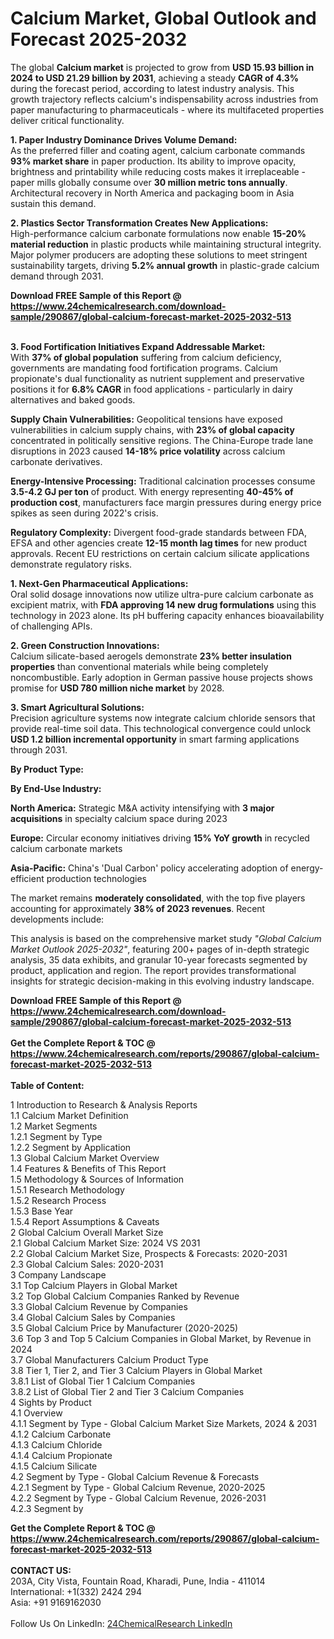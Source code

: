 <h1>Calcium Market, Global Outlook and Forecast 2025-2032</h1><p>The global <strong>Calcium market</strong> is projected to grow from <strong>USD 15.93 billion in 2024 to USD 21.29 billion by 2031</strong>, achieving a steady <strong>CAGR of 4.3%</strong> during the forecast period, according to latest industry analysis. This growth trajectory reflects calcium's indispensability across industries from paper manufacturing to pharmaceuticals - where its multifaceted properties deliver critical functionality.</p><p><strong>1. Paper Industry Dominance Drives Volume Demand:</strong><br>
As the preferred filler and coating agent, calcium carbonate commands <strong>93% market share</strong> in paper production. Its ability to improve opacity, brightness and printability while reducing costs makes it irreplaceable - paper mills globally consume over <strong>30 million metric tons annually</strong>. Architectural recovery in North America and packaging boom in Asia sustain this demand.</p><p><strong>2. Plastics Sector Transformation Creates New Applications:</strong><br>
High-performance calcium carbonate formulations now enable <strong>15-20% material reduction</strong> in plastic products while maintaining structural integrity. Major polymer producers are adopting these solutions to meet stringent sustainability targets, driving <strong>5.2% annual growth</strong> in plastic-grade calcium demand through 2031.</p><div><b>Download FREE Sample of this Report @ 
            <a href="https://www.24chemicalresearch.com/download-sample/290867/global-calcium-forecast-market-2025-2032-513">
            https://www.24chemicalresearch.com/download-sample/290867/global-calcium-forecast-market-2025-2032-513</a></b></div><br><p><strong>3. Food Fortification Initiatives Expand Addressable Market:</strong><br>
With <strong>37% of global population</strong> suffering from calcium deficiency, governments are mandating food fortification programs. Calcium propionate's dual functionality as nutrient supplement and preservative positions it for <strong>6.8% CAGR</strong> in food applications - particularly in dairy alternatives and baked goods.</p><p><strong>Supply Chain Vulnerabilities:</strong> Geopolitical tensions have exposed vulnerabilities in calcium supply chains, with <strong>23% of global capacity</strong> concentrated in politically sensitive regions. The China-Europe trade lane disruptions in 2023 caused <strong>14-18% price volatility</strong> across calcium carbonate derivatives.</p><p><strong>Energy-Intensive Processing:</strong> Traditional calcination processes consume <strong>3.5-4.2 GJ per ton</strong> of product. With energy representing <strong>40-45% of production cost</strong>, manufacturers face margin pressures during energy price spikes as seen during 2022's crisis.</p><p><strong>Regulatory Complexity:</strong> Divergent food-grade standards between FDA, EFSA and other agencies create <strong>12-15 month lag times</strong> for new product approvals. Recent EU restrictions on certain calcium silicate applications demonstrate regulatory risks.</p><p><strong>1. Next-Gen Pharmaceutical Applications:</strong><br>
Oral solid dosage innovations now utilize ultra-pure calcium carbonate as excipient matrix, with <strong>FDA approving 14 new drug formulations</strong> using this technology in 2023 alone. Its pH buffering capacity enhances bioavailability of challenging APIs.</p><p><strong>2. Green Construction Innovations:</strong><br>
Calcium silicate-based aerogels demonstrate <strong>23% better insulation properties</strong> than conventional materials while being completely noncombustible. Early adoption in German passive house projects shows promise for <strong>USD 780 million niche market</strong> by 2028.</p><p><strong>3. Smart Agricultural Solutions:</strong><br>
Precision agriculture systems now integrate calcium chloride sensors that provide real-time soil data. This technological convergence could unlock <strong>USD 1.2 billion incremental opportunity</strong> in smart farming applications through 2031.</p><p><strong>By Product Type:</strong></p><p><strong>By End-Use Industry:</strong></p><p><strong>North America:</strong> Strategic M&amp;A activity intensifying with <strong>3 major acquisitions</strong> in specialty calcium space during 2023</p><p><strong>Europe:</strong> Circular economy initiatives driving <strong>15% YoY growth</strong> in recycled calcium carbonate markets</p><p><strong>Asia-Pacific:</strong> China's 'Dual Carbon' policy accelerating adoption of energy-efficient production technologies</p><p>The market remains <strong>moderately consolidated</strong>, with the top five players accounting for approximately <strong>38% of 2023 revenues</strong>. Recent developments include:</p><p>This analysis is based on the comprehensive market study <em>"Global Calcium Market Outlook 2025-2032"</em>, featuring 200+ pages of in-depth strategic analysis, 35 data exhibits, and granular 10-year forecasts segmented by product, application and region. The report provides transformational insights for strategic decision-making in this evolving industry landscape.</p><div><b>Download FREE Sample of this Report @ 
            <a href="https://www.24chemicalresearch.com/download-sample/290867/global-calcium-forecast-market-2025-2032-513">
            https://www.24chemicalresearch.com/download-sample/290867/global-calcium-forecast-market-2025-2032-513</a></b></div><br><div><b>Get the Complete Report & TOC @ 
            <a href="https://www.24chemicalresearch.com/reports/290867/global-calcium-forecast-market-2025-2032-513">
            https://www.24chemicalresearch.com/reports/290867/global-calcium-forecast-market-2025-2032-513</a></b></div><br>
            <b>Table of Content:</b><p>1 Introduction to Research & Analysis Reports<br />
 1.1 Calcium Market Definition<br />
 1.2 Market Segments<br />
 1.2.1 Segment by Type<br />
 1.2.2 Segment by Application<br />
 1.3 Global Calcium Market Overview<br />
 1.4 Features & Benefits of This Report<br />
 1.5 Methodology & Sources of Information<br />
 1.5.1 Research Methodology<br />
 1.5.2 Research Process<br />
 1.5.3 Base Year<br />
 1.5.4 Report Assumptions & Caveats<br />
2 Global Calcium Overall Market Size<br />
 2.1 Global Calcium Market Size: 2024 VS 2031<br />
 2.2 Global Calcium Market Size, Prospects & Forecasts: 2020-2031<br />
 2.3 Global Calcium Sales: 2020-2031<br />
3 Company Landscape<br />
 3.1 Top Calcium Players in Global Market<br />
 3.2 Top Global Calcium Companies Ranked by Revenue<br />
 3.3 Global Calcium Revenue by Companies<br />
 3.4 Global Calcium Sales by Companies<br />
 3.5 Global Calcium Price by Manufacturer (2020-2025)<br />
 3.6 Top 3 and Top 5 Calcium Companies in Global Market, by Revenue in 2024<br />
 3.7 Global Manufacturers Calcium Product Type<br />
 3.8 Tier 1, Tier 2, and Tier 3 Calcium Players in Global Market<br />
 3.8.1 List of Global Tier 1 Calcium Companies<br />
 3.8.2 List of Global Tier 2 and Tier 3 Calcium Companies<br />
4 Sights by Product<br />
 4.1 Overview<br />
 4.1.1 Segment by Type - Global Calcium Market Size Markets, 2024 & 2031<br />
 4.1.2 Calcium Carbonate<br />
 4.1.3 Calcium Chloride<br />
 4.1.4 Calcium Propionate<br />
 4.1.5 Calcium Silicate<br />
 4.2 Segment by Type - Global Calcium Revenue & Forecasts<br />
 4.2.1 Segment by Type - Global Calcium Revenue, 2020-2025<br />
 4.2.2 Segment by Type - Global Calcium Revenue, 2026-2031<br />
 4.2.3 Segment by</p><div><b>Get the Complete Report & TOC @ 
            <a href="https://www.24chemicalresearch.com/reports/290867/global-calcium-forecast-market-2025-2032-513">
            https://www.24chemicalresearch.com/reports/290867/global-calcium-forecast-market-2025-2032-513</a></b></div><br><b>CONTACT US:</b><br>
            203A, City Vista, Fountain Road, Kharadi, Pune, India - 411014<br>
            International: +1(332) 2424 294<br>
            Asia: +91 9169162030 <br><br>
            Follow Us On LinkedIn: <a href="https://www.linkedin.com/company/24chemicalresearch/">24ChemicalResearch LinkedIn</a>